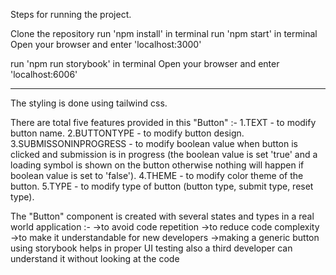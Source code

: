 Steps for running the project.

Clone the repository
run 'npm install' in terminal
run 'npm start' in terminal
Open your browser and enter 'localhost:3000'

run 'npm run storybook' in terminal
Open your browser and enter 'localhost:6006'

---

The styling is done using tailwind css.

There are total five features provided in this "Button" :-
1.TEXT - to modify button name.
2.BUTTONTYPE - to modify button design.
3.SUBMISSONINPROGRESS - to modify boolean value when button is clicked and submission is in progress (the boolean value is set 'true' and a loading symbol is shown on the button otherwise nothing will happen if boolean value is set to 'false').
4.THEME - to modify color theme of the button.
5.TYPE - to modify type of button (button type, submit type, reset type).

The "Button" component is created with several states and types in a real world application :-
->to avoid code repetition
->to reduce code complexity
->to make it understandable for new developers
->making a generic button using storybook helps in proper UI testing also a third developer can understand it without looking at the code
